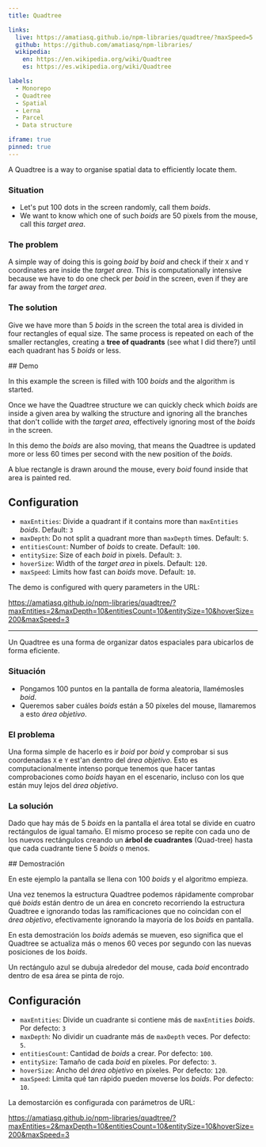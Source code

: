 ```yaml
---
title: Quadtree

links:
  live: https://amatiasq.github.io/npm-libraries/quadtree/?maxSpeed=5
  github: https://github.com/amatiasq/npm-libraries/
  wikipedia:
    en: https://en.wikipedia.org/wiki/Quadtree
    es: https://es.wikipedia.org/wiki/Quadtree

labels:
  - Monorepo
  - Quadtree
  - Spatial
  - Lerna
  - Parcel
  - Data structure

iframe: true
pinned: true
---
```


A Quadtree is a way to organise spatial data to efficiently locate them.

### Situation

- Let's put 100 dots in the screen randomly, call them _boids_.
- We want to know which one of such _boids_ are 50 pixels from the mouse, call this _target area_.

### The problem

A simple way of doing this is going _boid_ by _boid_ and check if their `X` and `Y` coordinates are inside the _target area_. This is computationally intensive because we have to do one check per _boid_ in the screen, even if they are far away from the _target area_.

### The solution

Give we have more than 5 _boids_ in the screen the total area is divided in four rectangles of equal size. The same process is repeated on each of the smaller rectangles, creating a **tree of quadrants** (see what I did there?) until each quadrant has 5 _boids_ or less.

## Demo

In this example the screen is filled with 100 _boids_ and the algorithm is started.

Once we have the Quadtree structure we can quickly check which _boids_ are inside a given area by walking the structure and ignoring all the branches that don't collide with the _target area_, effectively ignoring most of the _boids_ in the screen.

In this demo the _boids_ are also moving, that means the Quadtree is updated more or less 60 times per second with the new position of the _boids_.

A blue rectangle is drawn around the mouse, every _boid_ found inside that area is painted red.

## Configuration

- `maxEntities`: Divide a quadrant if it contains more than `maxEntities` _boids_. Default: `3`
- `maxDepth`: Do not split a quadrant more than `maxDepth` times. Default: `5`.
- `entitiesCount`: Number of _boids_ to create. Default: `100`.
- `entitySize`: Size of each _boid_ in pixels. Default: `3`.
- `hoverSize`: Width of the _target area_ in pixels. Default: `120`.
- `maxSpeed`: Limits how fast can _boids_ move. Default: `10`.

The demo is configured with query parameters in the URL:

https://amatiasq.github.io/npm-libraries/quadtree/?maxEntities=2&maxDepth=10&entitiesCount=10&entitySize=10&hoverSize=200&maxSpeed=3

---

Un Quadtree es una forma de organizar datos espaciales para ubicarlos de forma eficiente.


### Situación

- Pongamos 100 puntos en la pantalla de forma aleatoria, llamémosles _boid_.
- Queremos saber cuáles _boids_ están a 50 píxeles del mouse, llamaremos a esto _área objetivo_.

### El problema

Una forma simple de hacerlo es ir _boid_ por _boid_ y comprobar si sus coordenadas `X` e `Y` est'an dentro del _área objetivo_. Esto es computacionalmente intenso porque tenemos que hacer tantas comprobaciones como _boids_ hayan en el escenario, incluso con los que están muy lejos del _área objetivo_.

### La solución

Dado que hay más de 5 _boids_ en la pantalla el área total se divide en cuatro rectángulos de igual tamaño. El mismo proceso se repite con cada uno de los nuevos rectángulos creando un **árbol de cuadrantes** (Quad-tree) hasta que cada cuadrante tiene 5 _boids_ o menos.

## Demostración

En este ejemplo la pantalla se llena con 100 _boids_ y el algoritmo empieza.

Una vez tenemos la estructura Quadtree podemos rápidamente comprobar qué _boids_ están dentro de un área en concreto recorriendo la estructura Quadtree e ignorando todas las ramificaciones que no coincidan con el _área objetivo_, efectivamente ignorando la mayoría de los _boids_ en pantalla.

En esta demostración los _boids_ además se mueven, eso significa que el Quadtree se actualiza más o menos 60 veces por segundo con las nuevas posiciones de los _boids_.

Un rectángulo azul se dubuja alrededor del mouse, cada _boid_ encontrado dentro de esa área se pinta de rojo.

## Configuración

- `maxEntities`: Divide un cuadrante si contiene más de `maxEntities` _boids_. Por defecto: `3`
- `maxDepth`: No dividir un cuadrante más de `maxDepth` veces. Por defecto: `5`.
- `entitiesCount`: Cantidad de _boids_ a crear. Por defecto: `100`.
- `entitySize`: Tamaño de cada _boid_ en píxeles. Por defecto: `3`.
- `hoverSize`: Ancho del _área objetivo_ en píxeles. Por defecto: `120`.
- `maxSpeed`: Limita qué tan rápido pueden moverse los _boids_. Por defecto: `10`.

La demostarción es configurada con parámetros de URL:

https://amatiasq.github.io/npm-libraries/quadtree/?maxEntities=2&maxDepth=10&entitiesCount=10&entitySize=10&hoverSize=200&maxSpeed=3
